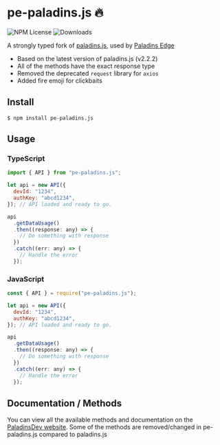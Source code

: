 # pe-paladins.js 🔥

![NPM License](https://img.shields.io/npm/l/pe-paladins.js.svg?style=flat) ![Downloads](https://img.shields.io/npm/dm/pe-paladins.js.svg?style=flat)

A strongly typed fork of [paladins.js](https://www.npmjs.com/package/paladins.js), used by [Paladins Edge](https://paladinsedge.ml)

- Based on the latest version of paladins.js (v2.2.2)
- All of the methods have the exact response type
- Removed the deprecated `request` library for `axios`
- Added fire emoji for clickbaits

## Install

```
$ npm install pe-paladins.js
```

## Usage

### TypeScript

```javascript
import { API } from "pe-paladins.js";

let api = new API({
  devId: "1234",
  authKey: "abcd1234",
}); // API loaded and ready to go.

api
  .getDataUsage()
  .then((response: any) => {
    // Do something with response
  })
  .catch((err: any) => {
    // Handle the error
  });
```

### JavaScript

```javascript
const { API } = require("pe-paladins.js");

let api = new API({
  devId: "1234",
  authKey: "abcd1234",
}); // API loaded and ready to go.

api
  .getDataUsage()
  .then((response: any) => {
    // Do something with response
  })
  .catch((err: any) => {
    // Handle the error
  });
```

## Documentation / Methods

You can view all the available methods and documentation on the [PaladinsDev website](https://paladins.dev/docs/paladins.js/v/2.2.0/). Some of the methods are removed/changed in pe-paladins.js compared to paladins.js
